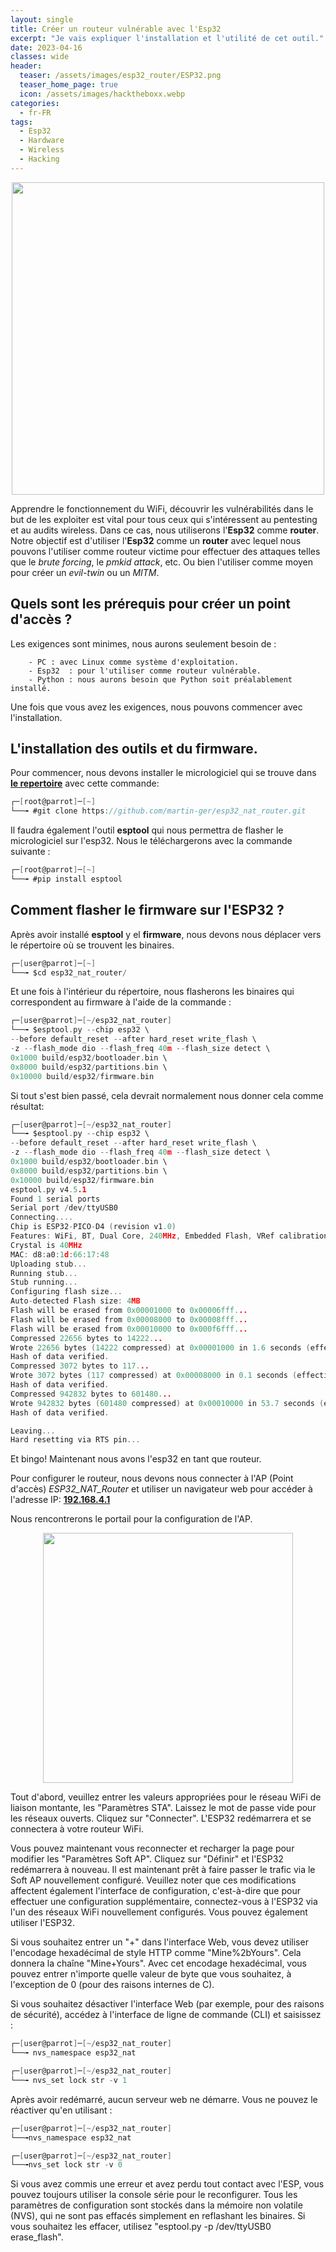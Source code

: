 ```yaml
---
layout: single
title: Créer un routeur vulnérable avec l'Esp32
excerpt: "Je vais expliquer l'installation et l'utilité de cet outil."
date: 2023-04-16
classes: wide
header:
  teaser: /assets/images/esp32_router/ESP32.png
  teaser_home_page: true
  icon: /assets/images/hacktheboxx.webp
categories:
  - fr-FR
tags:
  - Esp32
  - Hardware
  - Wireless
  - Hacking
---
```


<p align="center">
<img src="/assets/images/esp32_router/esp32r.png" width="500">
</p>

Apprendre le fonctionnement du WiFi, découvrir les vulnérabilités dans le but de les exploiter est vital pour tous ceux qui s'intéressent au pentesting et au audits wireless. Dans ce cas, nous utiliserons l'**Esp32** comme **router**. Notre objectif est d'utiliser l'**Esp32** comme un **router** avec lequel nous pouvons l'utiliser comme routeur victime pour effectuer des attaques telles que le *brute forcing*, le *pmkid attack*, etc. Ou bien l'utiliser comme moyen pour créer un *evil-twin* ou un *MITM*.



## Quels sont les prérequis pour créer un point d'accès ?

Les exigences sont minimes, nous aurons seulement besoin de :
     
        - PC : avec Linux comme système d'exploitation.
        - Esp32  : pour l'utiliser comme routeur vulnérable. 
        - Python : nous aurons besoin que Python soit préalablement installé.
        
Une fois que vous avez les exigences, nous pouvons commencer avec l'installation.


## L'installation des outils et du firmware.
Pour commencer, nous devons installer le micrologiciel qui se trouve dans [**le repertoire**](https://github.com/martin-ger/esp32_nat_router) avec cette commande:

```go
┌─[root@parrot]─[~]
└──╼ #git clone https://github.com/martin-ger/esp32_nat_router.git 
```
Il faudra également l'outil **esptool** qui nous permettra de flasher le micrologiciel sur l'esp32. Nous le téléchargerons avec la commande suivante :

```go
┌─[root@parrot]─[~]
└──╼ #pip install esptool 
```
 

## Comment flasher le firmware sur l'ESP32 ?

Après avoir installé **esptool** y el **firmware**, nous devons nous déplacer vers le répertoire où se trouvent les binaires.

```go
┌─[user@parrot]─[~]
└──╼ $cd esp32_nat_router/
```
Et une fois à l'intérieur du répertoire, nous flasherons les binaires qui correspondent au firmware à l'aide de la commande :

```go
┌─[user@parrot]─[~/esp32_nat_router]
└──╼ $esptool.py --chip esp32 \
--before default_reset --after hard_reset write_flash \
-z --flash_mode dio --flash_freq 40m --flash_size detect \
0x1000 build/esp32/bootloader.bin \
0x8000 build/esp32/partitions.bin \
0x10000 build/esp32/firmware.bin
```

Si tout s'est bien passé, cela devrait normalement nous donner cela comme résultat:

```go
┌─[user@parrot]─[~/esp32_nat_router]
└──╼ $esptool.py --chip esp32 \
--before default_reset --after hard_reset write_flash \
-z --flash_mode dio --flash_freq 40m --flash_size detect \
0x1000 build/esp32/bootloader.bin \
0x8000 build/esp32/partitions.bin \
0x10000 build/esp32/firmware.bin
esptool.py v4.5.1
Found 1 serial ports
Serial port /dev/ttyUSB0
Connecting....
Chip is ESP32-PICO-D4 (revision v1.0)
Features: WiFi, BT, Dual Core, 240MHz, Embedded Flash, VRef calibration in efuse, Coding Scheme None
Crystal is 40MHz
MAC: d8:a0:1d:66:17:48
Uploading stub...
Running stub...
Stub running...
Configuring flash size...
Auto-detected Flash size: 4MB
Flash will be erased from 0x00001000 to 0x00006fff...
Flash will be erased from 0x00008000 to 0x00008fff...
Flash will be erased from 0x00010000 to 0x000f6fff...
Compressed 22656 bytes to 14222...
Wrote 22656 bytes (14222 compressed) at 0x00001000 in 1.6 seconds (effective 113.6 kbit/s)...
Hash of data verified.
Compressed 3072 bytes to 117...
Wrote 3072 bytes (117 compressed) at 0x00008000 in 0.1 seconds (effective 407.6 kbit/s)...
Hash of data verified.
Compressed 942832 bytes to 601480...
Wrote 942832 bytes (601480 compressed) at 0x00010000 in 53.7 seconds (effective 140.3 kbit/s)...
Hash of data verified.

Leaving...
Hard resetting via RTS pin...
```

Et bingo!
Maintenant nous avons l'esp32 en tant que routeur.

Pour configurer le routeur, nous devons nous connecter à l'AP (Point d'accès) *ESP32_NAT_Router* et utiliser un navigateur web pour accéder à l'adresse IP: [**192.168.4.1**](http://192.168.4.1)

Nous rencontrerons le portail pour la configuration de l'AP.

<p align="center">
<img src="/assets/images/esp32_router/portal.png" width="400">
</p>

Tout d'abord, veuillez entrer les valeurs appropriées pour le réseau WiFi de liaison montante, les "Paramètres STA". Laissez le mot de passe vide pour les réseaux ouverts. Cliquez sur "Connecter". L'ESP32 redémarrera et se connectera à votre routeur WiFi.

Vous pouvez maintenant vous reconnecter et recharger la page pour modifier les "Paramètres Soft AP". Cliquez sur "Définir" et l'ESP32 redémarrera à nouveau. Il est maintenant prêt à faire passer le trafic via le Soft AP nouvellement configuré. Veuillez noter que ces modifications affectent également l'interface de configuration, c'est-à-dire que pour effectuer une configuration supplémentaire, connectez-vous à l'ESP32 via l'un des réseaux WiFi nouvellement configurés. Vous pouvez également utiliser l'ESP32.

Si vous souhaitez entrer un "+" dans l'interface Web, vous devez utiliser l'encodage hexadécimal de style HTTP comme "Mine%2bYours". Cela donnera la chaîne "Mine+Yours". Avec cet encodage hexadécimal, vous pouvez entrer n'importe quelle valeur de byte que vous souhaitez, à l'exception de 0 (pour des raisons internes de C).

Si vous souhaitez désactiver l'interface Web (par exemple, pour des raisons de sécurité), accédez à l'interface de ligne de commande (CLI) et saisissez :

```go
┌─[user@parrot]─[~/esp32_nat_router]
└──╼ nvs_namespace esp32_nat
```

```go
┌─[user@parrot]─[~/esp32_nat_router]
└──╼ nvs_set lock str -v 1
```
Après avoir redémarré, aucun serveur web ne démarre. Vous ne pouvez le réactiver qu'en utilisant :

```go
┌─[user@parrot]─[~/esp32_nat_router]
└──╼nvs_namespace esp32_nat
```

```go
┌─[user@parrot]─[~/esp32_nat_router]
└──╼nvs_set lock str -v 0
```

Si vous avez commis une erreur et avez perdu tout contact avec l'ESP, vous pouvez toujours utiliser la console série pour le reconfigurer. Tous les paramètres de configuration sont stockés dans la mémoire non volatile (NVS), qui ne sont pas effacés simplement en reflashant les binaires. Si vous souhaitez les effacer, utilisez "esptool.py -p /dev/ttyUSB0 erase_flash".







